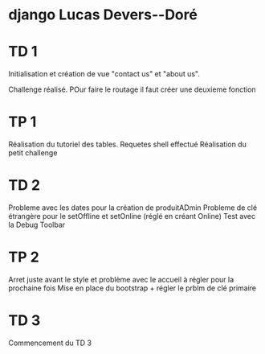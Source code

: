 # django Lucas Devers--Doré

# TD 1 

Initialisation et création de vue "contact us" et "about us".

Challenge réalisé. POur faire le routage il faut créer une deuxieme fonction

# TP 1 

Réalisation du tutoriel des tables. 
Requetes shell effectué
Réalisation du petit challenge

# TD 2

Probleme avec les dates pour la création de produitADmin
Probleme de clé étrangère pour le setOffline et setOnline (réglé en créant Online)
Test avec la Debug Toolbar

# TP 2

Arret juste avant le style et problème avec le accueil à régler pour la prochaine fois
Mise en place du bootstrap + régler le prblm de clé primaire

# TD 3

Commencement du TD 3 
